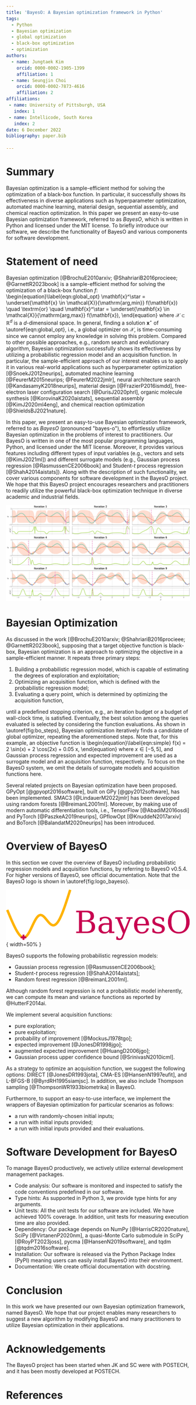 ```yaml
---
title: 'BayesO: A Bayesian optimization framework in Python'
tags:
  - Python
  - Bayesian optimization
  - global optimization
  - black-box optimization
  - optimization
authors:
  - name: Jungtaek Kim
    orcid: 0000-0002-1905-1399
    affiliation: 1
  - name: Seungjin Choi
    orcid: 0000-0002-7873-4616
    affiliation: 2
affiliations:
 - name: University of Pittsburgh, USA
   index: 1
 - name: Intellicode, South Korea
   index: 2
date: 6 December 2022
bibliography: paper.bib

---
```


# Summary

Bayesian optimization is a sample-efficient method for solving the
optimization of a black-box function. In particular, it successfully shows
its effectiveness in diverse applications such as hyperparameter
optimization, automated machine learning, material design, sequential
assembly, and chemical reaction optimization. In this paper we present an
easy-to-use Bayesian optimization framework, referred to as *BayesO*, which
is written in Python and licensed under the MIT license. To briefly
introduce our software, we describe the functionality of BayesO and
various components for software development.

# Statement of need

Bayesian
optimization [@BrochuE2010arxiv; @ShahriariB2016procieee; @GarnettR2023book]
is a sample-efficient method for solving the optimization of a black-box
function $f$:
\begin{equation}\label{eqn:global_opt}
    \mathbf{x}^\star = \underset{\mathbf{x} \in \mathcal{X}}{\mathrm{arg\,min}} f(\mathbf{x}) \quad \textrm{or} \quad \mathbf{x}^\star = \underset{\mathbf{x} \in \mathcal{X}}{\mathrm{arg\,max}} f(\mathbf{x}),
\end{equation}
where $\mathcal{X} \subset \mathbb{R}^d$ is a $d$-dimensional space. In
general, finding a solution $\mathbf{x}^\star$ of \autoref{eqn:global_opt},
i.e., a global optimizer on $\mathcal{X}$, is time-consuming since we
cannot employ any knowledge in solving this problem. Compared to other
possible approaches, e.g., random search and evolutionary algorithm,
Bayesian optimization successfully shows its effectiveness by utilizing a
probabilistic regression model and an acquisition function. In particular,
the sample-efficient approach of our interest enables us to apply it in
various real-world applications such as hyperparameter
optimization [@SnoekJ2012neurips], automated machine
learning [@FeurerM2015neurips; @FeurerM2022jmlr], neural architecture
search [@KandasamyK2018neurips], material design [@FrazierP2016ismdd],
free-electron laser configuration search [@DurisJ2020phrl], organic
molecule synthesis [@KorovinaK2020aistats], sequential
assembly [@KimJ2020ml4eng], and chemical reaction
optimization [@ShieldsBJ2021nature].

In this paper, we present an easy-to-use Bayesian optimization framework,
referred to as *BayesO* (pronounced "bayes-o"), to effortlessly utilize
Bayesian optimization in the problems of interest to practitioners. Our
BayesO is written in one of the most popular programming languages, Python,
and licensed under the MIT license. Moreover, it provides various features
including different types of input variables (e.g., vectors and
sets [@KimJ2021ml]) and different surrogate models (e.g., Gaussian process
regression [@RasmussenCE2006book] and Student-$t$ process
regression [@ShahA2014aistats]). Along with the description of such
functionality, we cover various components for software development in the
BayesO project. We hope that this BayesO project encourages researchers and
practitioners to readily utilize the powerful black-box optimization
technique in diverse academic and industrial fields.

![Visualization of Bayesian optimization procedure. Given an objective function, \autoref{eqn:simple} (colored by turquoise) and four initial points (denoted as light blue $\texttt{+}$ at iteration 1), a query point (denoted as pink $\texttt{x}$) is determined by constructing a surrogate model (colored by orange) and maximizing an acquisition function (colored by light green) every iteration.\label{fig:bo_steps}](figures/bo_step_global_local_ei.png)

# Bayesian Optimization

As discussed in the
work [@BrochuE2010arxiv; @ShahriariB2016procieee; @GarnettR2023book],
supposing that a target objective function is black-box, Bayesian
optimization is an approach to optimizing the objective in a
sample-efficient manner. It repeats three primary steps:

1. Building a probabilistic regression model, which is capable of estimating
the degrees of exploration and exploitation;
2. Optimizing an acquisition function, which is defined with the
probabilistic regression model;
3. Evaluating a query point, which is determined by optimizing the
acquisition function,

until a predefined stopping criterion, e.g., an iteration budget or a budget
of wall-clock time, is satisfied. Eventually, the best solution among the
queries evaluated is selected by considering the function evaluations. As
shown in \autoref{fig:bo_steps}, Bayesian optimization iteratively finds a
candidate of global optimizer, repeating the aforementioned steps. Note
that, for this example, an objective function is
\begin{equation}\label{eqn:simple}
    f(x) = 2 \sin(x) + 2 \cos(2x) + 0.05 x,
\end{equation}
where $x \in [-5, 5]$, and Gaussian process regression and expected
improvement are used as a surrogate model and an acquisition function,
respectively. To focus on the BayesO system, we omit the details of
surrogate models and acquisition functions here.

Several related projects on Bayesian optimization have been proposed.
GPyOpt [@gpyopt2016software], built on GPy [@gpy2012software], has been
implemented. SMAC3 [@LindauerM2022jmlr] has been developed using
random forests [@BreimanL2001ml]. Moreover, by making use of modern automatic
differentiation tools, i.e., TensorFlow [@AbadiM2016osdi] and
PyTorch [@PaszkeA2019neurips], GPflowOpt [@KnuddeN2017arxiv] and
BoTorch [@BalandatM2020neurips] has been introduced.

# Overview of BayesO

In this section we cover the overview of BayesO including probabilistic
regression models and acquisition functions, by referring to BayesO v0.5.4.
For higher versions of BayesO, see official documentation. Note that the
BayesO logo is shown in \autoref{fig:logo_bayeso}.

![Logo of BayesO.\label{fig:logo_bayeso}](figures/logo_bayeso_capitalized.png){ width=50% }

BayesO supports the following probabilistic regression models:

- Gaussian process regression [@RasmussenCE2006book];
- Student-$t$ process regression [@ShahA2014aistats];
- Random forest regression [@BreimanL2001ml].

Although random forest regression is not a probabilistic model inherently,
we can compute its mean and variance functions as reported
by @HutterF2014ai.

We implement several acquisition functions:

- pure exploration;
- pure exploitation;
- probability of improvement [@MockusJ1978tgo];
- expected improvement [@JonesDR1998jgo];
- augmented expected improvement [@HuangD2006jgo];
- Gaussian process upper confidence bound [@SrinivasN2010icml].

As a strategy to optimize an acquisition function, we suggest the
following options: DIRECT [@JonesDR1993jota], CMA-ES [@HansenN1997eufit],
and L-BFGS-B [@ByrdRH1995siamjsc]. In addition, we also include Thompson
sampling [@ThompsonWR1933biometrika] in BayesO.

Furthermore, to support an easy-to-use interface, we implement the wrappers
of Bayesian optimization for particular scenarios as follows:

- a run with randomly-chosen initial inputs;
- a run with initial inputs provided;
- a run with initial inputs provided and their evaluations.

# Software Development for BayesO

To manage BayesO productively, we actively utilize external development
management packages.

- Code analysis: Our software is monitored and
inspected to satisfy the code conventions predefined in our software.
- Type hints: As supported in Python 3, we provide type hints for any
arguments.
- Unit tests: All the unit tests for our software are included. We have
achieved 100\% coverage. In addition, unit tests for measuring execution
time are also provided.
- Dependency: Our package depends on NumPy [@HarrisCR2020nature],
SciPy [@VirtanenP2020nm], a quasi-Monte Carlo submodule in SciPy [@RoyPT2023joss],
pycma [@HansenN2019software], and tqdm [@tqdm2016software].
- Installation: Our software is released via the Python Package Index (PyPI) meaning users can easily install BayesO into their environment.
- Documentation: We create official documentation with docstring.

# Conclusion

In this work we have presented our own Bayesian optimization framework,
named BayesO. We hope that our project enables many researchers to suggest
a new algorithm by modifying BayesO and many practitioners to utilize
Bayesian optimization in their applications.

# Acknowledgements

The BayesO project has been started when JK and SC were with POSTECH, and it
has been mostly developed at POSTECH.

# References
